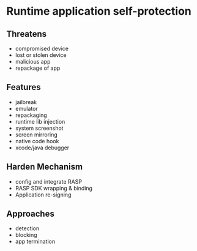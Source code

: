 # Runtime application self-protection

## Threatens
  - compromised device
  - lost or stolen device
  - malicious app
  - repackage of app

## Features
  - jailbreak
  - emulator
  - repackaging
  - runtime lib injection
  - system screenshot
  - screen mirroring
  - native code hook
  - xcode/java debugger

## Harden Mechanism
  - config and integrate RASP
  - RASP SDK wrapping & binding
  - Application re-signing


## Approaches
  - detection
  - blocking
  - app termination


